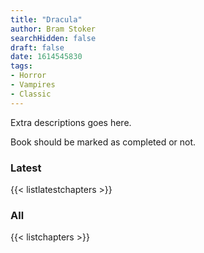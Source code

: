 ```yaml
---
title: "Dracula"
author: Bram Stoker
searchHidden: false
draft: false
date: 1614545830
tags:
- Horror
- Vampires
- Classic
---
```


Extra descriptions goes here.

Book should be marked as completed or not.

### Latest

{{< listlatestchapters >}}

### All

{{< listchapters >}}
